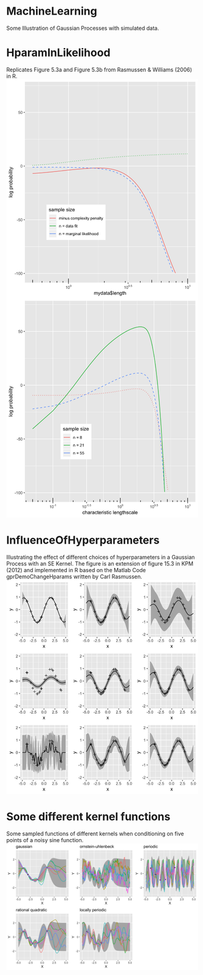 # MachineLearning
Some Illustration of Gaussian Processes with simulated data.

# HparamInLikelihood
Replicates Figure 5.3a and Figure 5.3b from Rasmussen & Williams (2006) in R.
\
<img src="Rasmussen53a.jpg" align = "center" width="600">
<img src="Rasmussen53b.jpg" width="600">


# InfluenceOfHyperparameters
Illustrating the effect of different choices of hyperparameters in a Gaussian Process with an SE Kernel. The figure is an extension of figure 15.3 in KPM (2012) and implemented in R based on the Matlab Code gprDemoChangeHparams written by Carl Rasmussen.
\
<img src="noisyhyper.jpg" width="600">

# Some different kernel functions
Some sampled functions of different kernels when conditioning on five points of a noisy sine function.
\
<img src="gp_kernels.jpg" width="600">
